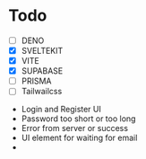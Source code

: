# Todo
- [ ] DENO
- [x] SVELTEKIT
- [x] VITE
- [x] SUPABASE
- [ ] PRISMA
- [ ] Tailwailcss

- Login and Register UI
- Password too short or too long
- Error from server or success
- UI element for waiting for email
- 